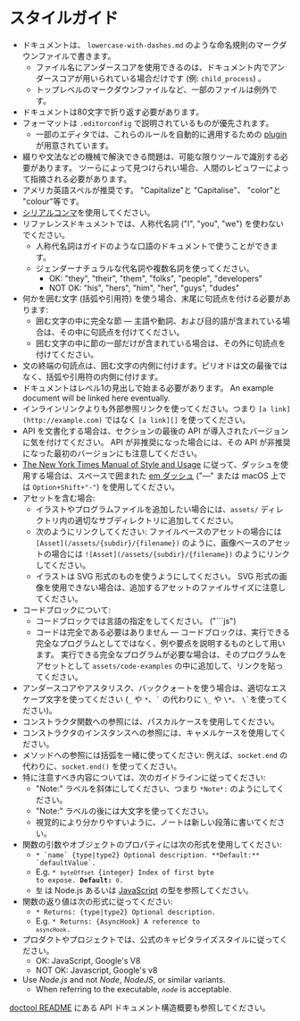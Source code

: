 # スタイルガイド

* ドキュメントは、 `lowercase-with-dashes.md` のような命名規則のマークダウンファイルで書きます。
  * ファイル名にアンダースコアを使用できるのは、ドキュメント内でアンダースコアが用いられている場合だけです (例: `child_process`) 。
  * トップレベルのマークダウンファイルなど、一部のファイルは例外です。
* ドキュメントは80文字で折り返す必要があります。
* フォーマットは `.editorconfig` で説明されているものが優先されます。
  * 一部のエディタでは、これらのルールを自動的に適用するための [plugin](http://editorconfig.org/#download) が用意されています。
* 綴りや文法などの機械で解決できる問題は、可能な限りツールで識別する必要があります。 ツーらによって見つけられい場合、人間のレビュワーによって指摘される必要があります。
* アメリカ英語スペルが推奨です。 "Capitalize"と "Capitalise"、 "color"と "colour"等です。
* [シリアルコンマ](https://en.wikipedia.org/wiki/Serial_comma)を使用してください。
* リファレンスドキュメントでは、人称代名詞 ("I", "you", "we") を使わないでください。
  * 人称代名詞はガイドのような口語のドキュメントで使うことができます。
  * ジェンダーナチュラルな代名詞や複数名詞を使ってください。
    * OK: "they", "their", "them", "folks", "people", "developers"
    * NOT OK: "his", "hers", "him", "her", "guys", "dudes"
* 何かを囲む文字 (括弧や引用符) を使う場合、末尾に句読点を付ける必要があります:
  * 囲む文字の中に完全な節 — 主語や動詞、および目的語が含まれている場合は、その中に句読点を付けてください。
  * 囲む文字の中に節の一部だけが含まれている場合は、その外に句読点を付けてください。
* 文の終端の句読点は、囲む文字の内側に付けます。ピリオドは文の最後ではなく、括弧や引用符の内側に付けます。
* ドキュメントはレベル1の見出しで始まる必要があります。 An example document will be linked here eventually.
* インラインリンクよりも外部参照リンクを使ってください。つまり `[a link](http://example.com)` ではなく `[a link][]` を使ってください。
* API を文書化する場合は、セクションの最後の API が導入されたバージョンに気を付けてください。 API が非推奨になった場合には、その API が非推奨になった最初のバージョンにも注意してください。
* [The New York Times Manual of Style and Usage](https://en.wikipedia.org/wiki/The_New_York_Times_Manual_of_Style_and_Usage) に従って、ダッシュを使用する場合は、スペースで囲まれた [em ダッシュ](https://en.wikipedia.org/wiki/Dash#Em_dash) ("—" または macOS 上では `Option+Shift+"-"`) を使用してください。
* アセットを含む場合:
  * イラストやプログラムファイルを追加したい場合には、`assets/` ディレクトリ内の適切なサブディレクトリに追加してください。
  * 次のようにリンクしてください: ファイルベースのアセットの場合には `[Asset](/assets/{subdir}/{filename})` のように、画像ベースのアセットの場合には `![Asset](/assets/{subdir}/{filename})` のようにリンクしてください。
  * イラストは SVG 形式のものを使うようにしてください。 SVG 形式の画像を使用できない場合は、追加するアセットのファイルサイズに注意してください。
* コードブロックについて:
  * コードブロックでは言語の指定をしてください。 ("```js")
  * コードは完全である必要はありません — コードブロックは、実行できる完全なプログラムとしてではなく、例や要点を説明するものとして用います。 実行できる完全なプログラムが必要な場合は、そのプログラムをアセットとして `assets/code-examples` の中に追加して、リンクを貼ってください。
* アンダースコアやアスタリスク、バッククォートを使う場合は、適切なエスケープ文字を使ってください (`_` や `*`、`` ` `` の代わりに `\_` や `\*`、 `` \` ``を使ってください)。
* コンストラクタ関数への参照には、パスカルケースを使用してください。
* コンストラクタのインスタンスへの参照には、キャメルケースを使用してください。
* メソッドへの参照には括弧を一緒に使ってください: 例えば、`socket.end` の代わりに、`socket.end()` を使ってください。
* 特に注意すべき内容については、次のガイドラインに従ってください:
  * "Note:" ラベルを斜体にしてください、つまり `*Note*:` のようにしてください。
  * "Note:" ラベルの後には大文字を使ってください。
  * 視覚的により分かりやすいように、ノートは新しい段落に書いてください。
* 関数の引数やオブジェクトのプロパティには次の形式を使用してください:
  * <code>* \`name\` {type|type2} Optional description. \*\*Default:\*\* \`defaultValue\`.</code>
  * E.g. <code>* `byteOffset` {integer} Index of first byte to expose. **Default:** `0`.</code>
  * `型` は Node.js あるいは [JavaScript](https://developer.mozilla.org/en-US/docs/Web/JavaScript/Guide/Grammar_and_types#Data_structures_and_types) の型を参照してください。
* 関数の返り値は次の形式に従ってください:
  * <code>* Returns: {type|type2} Optional description.</code>
  * E.g. <code>* Returns: {AsyncHook} A reference to `asyncHook`.</code>
* プロダクトやプロジェクトでは、公式のキャピタライズスタイルに従ってください。
  * OK: JavaScript, Google's V8
  * NOT OK: Javascript, Google's v8
* Use _Node.js_ and not _Node_, _NodeJS_, or similar variants.
  * When referring to the executable, _`node`_ is acceptable.

[doctool README](../tools/doc/README.md) にある API ドキュメント構造概要も参照してください。
